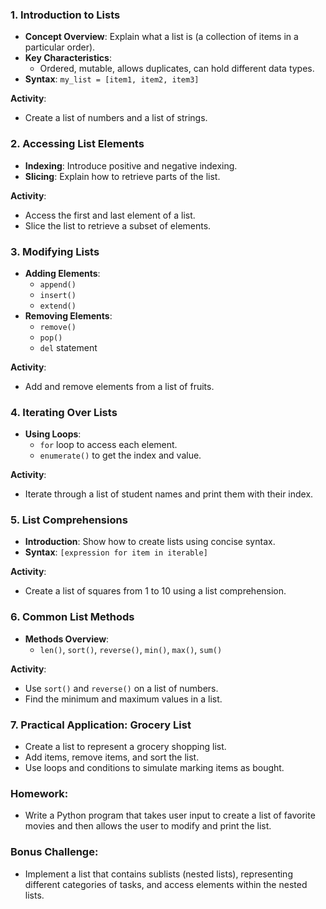 ### 1. **Introduction to Lists**
   - **Concept Overview**: Explain what a list is (a collection of items in a particular order).
   - **Key Characteristics**: 
     - Ordered, mutable, allows duplicates, can hold different data types.
   - **Syntax**: `my_list = [item1, item2, item3]`

   **Activity**: 
   - Create a list of numbers and a list of strings.

### 2. **Accessing List Elements**
   - **Indexing**: Introduce positive and negative indexing.
   - **Slicing**: Explain how to retrieve parts of the list.
   
   **Activity**: 
   - Access the first and last element of a list.
   - Slice the list to retrieve a subset of elements.

### 3. **Modifying Lists**
   - **Adding Elements**:
     - `append()`
     - `insert()`
     - `extend()`
   - **Removing Elements**:
     - `remove()`
     - `pop()`
     - `del` statement

   **Activity**: 
   - Add and remove elements from a list of fruits.

### 4. **Iterating Over Lists**
   - **Using Loops**:
     - `for` loop to access each element.
     - `enumerate()` to get the index and value.
   
   **Activity**:
   - Iterate through a list of student names and print them with their index.

### 5. **List Comprehensions**
   - **Introduction**: Show how to create lists using concise syntax.
   - **Syntax**: `[expression for item in iterable]`

   **Activity**: 
   - Create a list of squares from 1 to 10 using a list comprehension.

### 6. **Common List Methods**
   - **Methods Overview**: 
     - `len()`, `sort()`, `reverse()`, `min()`, `max()`, `sum()`
   
   **Activity**: 
   - Use `sort()` and `reverse()` on a list of numbers.
   - Find the minimum and maximum values in a list.

### 7. **Practical Application: Grocery List**
   - Create a list to represent a grocery shopping list.
   - Add items, remove items, and sort the list.
   - Use loops and conditions to simulate marking items as bought.

### Homework:
   - Write a Python program that takes user input to create a list of favorite movies and then allows the user to modify and print the list.

### Bonus Challenge:
   - Implement a list that contains sublists (nested lists), representing different categories of tasks, and access elements within the nested lists.
